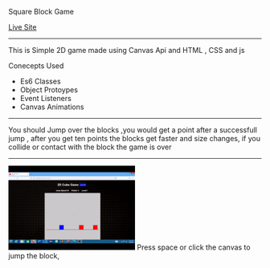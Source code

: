 Square Block Game  

<a href="https://square-block-game.netlify.app/">Live Site</a>

<hr>

This is Simple 2D game made using Canvas Api and HTML , CSS and js

Conecepts Used
  <ul>
     <li>Es6 Classes</li>
     <li>Object Protoypes</li>
     <li>Event Listeners</li>
     <li>Canvas Animations</li>
  </ul>
<hr>

You should Jump over the blocks ,you would get a point after a successfull jump , after you get ten points the blocks get faster and size changes, if you collide or contact with the block the game is over


<hr>
<img style="width:50%;" src="images/gif.gif">
Press space or click the canvas to jump the block, 

